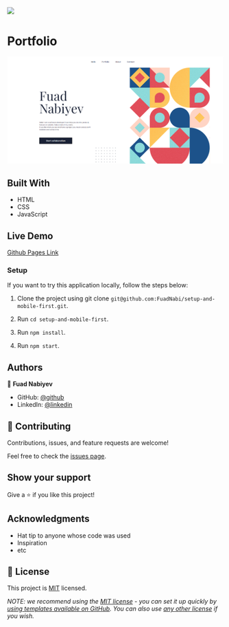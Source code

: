 # ![](https://img.shields.io/badge/Microverse-blueviolet)

# Portfolio
![screenshot](Screenshot.png)


## Built With

- HTML
- CSS
- JavaScript


## Live Demo

[Github Pages Link](https://fuadnabi.github.io/My-Portfolio/)


### Setup
If you want to try this application locally, follow the steps below:

1. Clone the project using git clone `git@github.com:FuadNabi/setup-and-mobile-first.git`.

2. Run `cd setup-and-mobile-first`.

3. Run `npm install`.

4. Run `npm start`.



## Authors

👤 **Fuad Nabiyev**

- GitHub: [@github](https://github.com/FuadNabi)
- LinkedIn: [@linkedin](https://www.linkedin.com/in/fuad-nabiyev/)

## 🤝 Contributing

Contributions, issues, and feature requests are welcome!

Feel free to check the [issues page](https://github.com/FuadNabi/setup-and-mobile-first/issues).

## Show your support

Give a ⭐️ if you like this project!


## Acknowledgments

- Hat tip to anyone whose code was used
- Inspiration
- etc

## 📝 License

This project is [MIT](https://github.com/FuadNabi/setup-and-mobile-first/blob/highlight/LICENSE) licensed.

_NOTE: we recommend using the [MIT license](https://choosealicense.com/licenses/mit/) - you can set it up quickly by [using templates available on GitHub](https://docs.github.com/en/communities/setting-up-your-project-for-healthy-contributions/adding-a-license-to-a-repository). You can also use [any other license](https://choosealicense.com/licenses/) if you wish._
